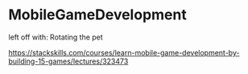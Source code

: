 # MobileGameDevelopment

left off with: Rotating the pet

https://stackskills.com/courses/learn-mobile-game-development-by-building-15-games/lectures/323473



